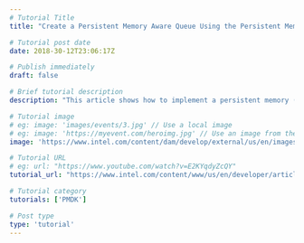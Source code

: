 ```yaml
---
# Tutorial Title
title: "Create a Persistent Memory Aware Queue Using the Persistent Memory Development Kit"

# Tutorial post date
date: 2018-30-12T23:06:17Z

# Publish immediately
draft: false

# Brief tutorial description
description: "This article shows how to implement a persistent memory (PMEM)-aware queue using a linked list and the C++ bindings of the Persistent Memory Development Kit (PMDK) library libpmemobj."

# Tutorial image
# eg: image: 'images/events/3.jpg' // Use a local image
# eg: image: 'https://myevent.com/heroimg.jpg' // Use an image from the event website
image: 'https://www.intel.com/content/dam/develop/external/us/en/images/persistent-memory-queue-fig1-data-structure-759256.png'

# Tutorial URL
# eg: url: "https://www.youtube.com/watch?v=E2KYqdyZcQY"
tutorial_url: "https://www.intel.com/content/www/us/en/developer/articles/code-sample/create-a-persistent-memory-aware-queue-using-the-persistent-memory-development-kit-pmdk.html"

# Tutorial category
tutorials: ['PMDK']

# Post type
type: 'tutorial'
---
```


<!--- Do not write any content here. The front matter is the only required information. -->
